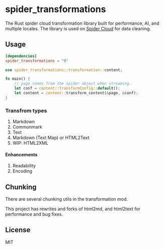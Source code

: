 # spider_transformations

The Rust spider cloud transformation library built for performance, AI, and multiple locales.
The library is used on [Spider Cloud](https://spider.cloud) for data cleaning.

## Usage

```toml
[dependencies]
spider_transformations = "0"
```

```rust
use spider_transformations::transformation::content;

fn main() {
    // page comes from the spider object when streaming.
    let conf = content::TransformConfig::default();
    let content = content::transform_content(&page, &conf);
}
```

### Transfrom types

1. Markdown
1. Commonmark
1. Text
1. Markdown (Text Map) or HTML2Text
1. WIP: HTML2XML

#### Enhancements

1. Readability
1. Encoding

## Chunking

There are several chunking utils in the transformation mod.

This project has rewrites and forks of html2md, and html2text for performance and bug fixes.

## License

MIT